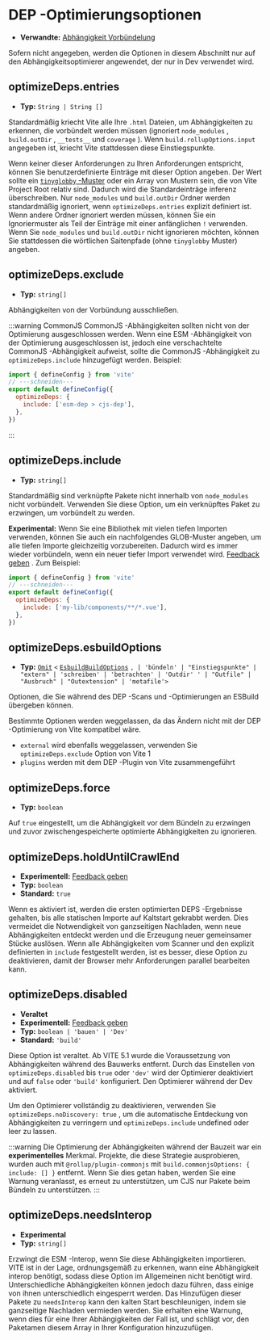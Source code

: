 # DEP -Optimierungsoptionen

- **Verwandte:** [Abhängigkeit Vorbündelung](/de/guide/dep-pre-bundling)

Sofern nicht angegeben, werden die Optionen in diesem Abschnitt nur auf den Abhängigkeitsoptimierer angewendet, der nur in Dev verwendet wird.

## optimizeDeps.entries

- **Typ:** `String | String [] `

Standardmäßig kriecht Vite alle Ihre `.html` Dateien, um Abhängigkeiten zu erkennen, die vorbündelt werden müssen (ignoriert `node_modules` , `build.outDir` , `__tests__` und `coverage` ). Wenn `build.rollupOptions.input` angegeben ist, kriecht Vite stattdessen diese Einstiegspunkte.

Wenn keiner dieser Anforderungen zu Ihren Anforderungen entspricht, können Sie benutzerdefinierte Einträge mit dieser Option angeben. Der Wert sollte ein [`tinyglobby` -Muster](https://github.com/SuperchupuDev/tinyglobby) oder ein Array von Mustern sein, die von Vite Project Root relativ sind. Dadurch wird die Standardeinträge inferenz überschreiben. Nur `node_modules` und `build.outDir` Ordner werden standardmäßig ignoriert, wenn `optimizeDeps.entries` explizit definiert ist. Wenn andere Ordner ignoriert werden müssen, können Sie ein Ignoriermuster als Teil der Einträge mit einer anfänglichen `!` verwenden. Wenn Sie `node_modules` und `build.outDir` nicht ignorieren möchten, können Sie stattdessen die wörtlichen Saitenpfade (ohne `tinyglobby` Muster) angeben.

## optimizeDeps.exclude

- **Typ:** `string[]`

Abhängigkeiten von der Vorbündung ausschließen.

:::warning CommonJS
CommonJS -Abhängigkeiten sollten nicht von der Optimierung ausgeschlossen werden. Wenn eine ESM -Abhängigkeit von der Optimierung ausgeschlossen ist, jedoch eine verschachtelte CommonJS -Abhängigkeit aufweist, sollte die CommonJS -Abhängigkeit zu `optimizeDeps.include` hinzugefügt werden. Beispiel:

```js twoslash
import { defineConfig } from 'vite'
// ---schneiden---
export default defineConfig({
  optimizeDeps: {
    include: ['esm-dep > cjs-dep'],
  },
})
```

:::

## optimizeDeps.include

- **Typ:** `string[]`

Standardmäßig sind verknüpfte Pakete nicht innerhalb von `node_modules` nicht vorbündelt. Verwenden Sie diese Option, um ein verknüpftes Paket zu erzwingen, um vorbündelt zu werden.

**Experimental:** Wenn Sie eine Bibliothek mit vielen tiefen Importen verwenden, können Sie auch ein nachfolgendes GLOB-Muster angeben, um alle tiefen Importe gleichzeitig vorzubereiten. Dadurch wird es immer wieder vorbündeln, wenn ein neuer tiefer Import verwendet wird. [Feedback geben](https://github.com/vitejs/vite/discussions/15833) . Zum Beispiel:

```js twoslash
import { defineConfig } from 'vite'
// ---schneiden---
export default defineConfig({
  optimizeDeps: {
    include: ['my-lib/components/**/*.vue'],
  },
})
```

## optimizeDeps.esbuildOptions

- **Typ:** [`Omit`](https://www.typescriptlang.org/docs/handbook/utility-types.html#omittype-keys) `<` [`EsbuildBuildOptions`](https://esbuild.github.io/api/#general-options) `,
| 'bündeln'
| "Einstiegspunkte"
| "extern"
| 'schreiben'
| 'betrachten'
| 'Outdir' '
| "Outfile"
| "Ausbruch"
| "Outextension"
| 'metafile'> `

Optionen, die Sie während des DEP -Scans und -Optimierungen an ESBuild übergeben können.

Bestimmte Optionen werden weggelassen, da das Ändern nicht mit der DEP -Optimierung von Vite kompatibel wäre.

- `external` wird ebenfalls weggelassen, verwenden Sie `optimizeDeps.exclude` Option von Vite 1
- `plugins` werden mit dem DEP -Plugin von Vite zusammengeführt

## optimizeDeps.force

- **Typ:** `boolean`

Auf `true` eingestellt, um die Abhängigkeit vor dem Bündeln zu erzwingen und zuvor zwischengespeicherte optimierte Abhängigkeiten zu ignorieren.

## optimizeDeps.holdUntilCrawlEnd

- **Experimentell:** [Feedback geben](https://github.com/vitejs/vite/discussions/15834)
- **Typ:** `boolean`
- **Standard:** `true`

Wenn es aktiviert ist, werden die ersten optimierten DEPS -Ergebnisse gehalten, bis alle statischen Importe auf Kaltstart gekrabbt werden. Dies vermeidet die Notwendigkeit von ganzseitigen Nachladen, wenn neue Abhängigkeiten entdeckt werden und die Erzeugung neuer gemeinsamer Stücke auslösen. Wenn alle Abhängigkeiten vom Scanner und den explizit definierten in `include` festgestellt werden, ist es besser, diese Option zu deaktivieren, damit der Browser mehr Anforderungen parallel bearbeiten kann.

## optimizeDeps.disabled

- **Veraltet**
- **Experimentell:** [Feedback geben](https://github.com/vitejs/vite/discussions/13839)
- **Typ:** `boolean | 'bauen' | 'Dev'`
- **Standard:** `'build'`

Diese Option ist veraltet. Ab VITE 5.1 wurde die Voraussetzung von Abhängigkeiten während des Bauwerks entfernt. Durch das Einstellen von `optimizeDeps.disabled` bis `true` oder `'dev'` wird der Optimierer deaktiviert und auf `false` oder `'build'` konfiguriert. Den Optimierer während der Dev aktiviert.

Um den Optimierer vollständig zu deaktivieren, verwenden Sie `optimizeDeps.noDiscovery: true` , um die automatische Entdeckung von Abhängigkeiten zu verringern und `optimizeDeps.include` undefined oder leer zu lassen.

:::warning
Die Optimierung der Abhängigkeiten während der Bauzeit war ein **experimentelles** Merkmal. Projekte, die diese Strategie ausprobieren, wurden auch mit `@rollup/plugin-commonjs` mit `build.commonjsOptions: { include: [] }` entfernt. Wenn Sie dies getan haben, werden Sie eine Warnung veranlasst, es erneut zu unterstützen, um CJS nur Pakete beim Bündeln zu unterstützen.
:::

## optimizeDeps.needsInterop

- **Experimental**
- **Typ:** `string[]`

Erzwingt die ESM -Interop, wenn Sie diese Abhängigkeiten importieren. VITE ist in der Lage, ordnungsgemäß zu erkennen, wann eine Abhängigkeit interop benötigt, sodass diese Option im Allgemeinen nicht benötigt wird. Unterschiedliche Abhängigkeiten können jedoch dazu führen, dass einige von ihnen unterschiedlich eingesperrt werden. Das Hinzufügen dieser Pakete zu `needsInterop` kann den kalten Start beschleunigen, indem sie ganzseitige Nachladen vermieden werden. Sie erhalten eine Warnung, wenn dies für eine Ihrer Abhängigkeiten der Fall ist, und schlägt vor, den Paketamen diesem Array in Ihrer Konfiguration hinzuzufügen.
